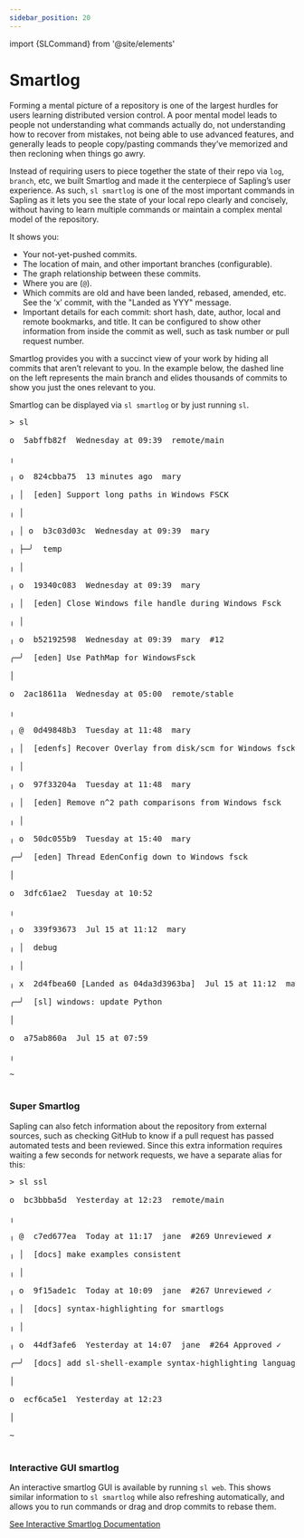 ```yaml
---
sidebar_position: 20
---
```

import {SLCommand} from '@site/elements'

# Smartlog

Forming a mental picture of a repository is one of the largest hurdles for users learning distributed version control. A poor mental model leads to people not understanding what commands actually do, not understanding how to recover from mistakes, not being able to use advanced features, and generally leads to people copy/pasting commands they’ve memorized and then recloning when things go awry.

Instead of requiring users to piece together the state of their repo via `log`, `branch`, etc, we built Smartlog and made it the centerpiece of Sapling’s user experience. As such, `sl smartlog` is one of the most important commands in Sapling as it lets you see the state of your local repo clearly and concisely, without having to learn multiple commands or maintain a complex mental model of the repository.

It shows you:

- Your not-yet-pushed commits.
- The location of main, and other important branches (configurable).
- The graph relationship between these commits.
- Where you are (`@`).
- Which commits are old and have been landed, rebased, amended, etc. See the ‘x’ commit, with the "Landed as YYY" message.
- Important details for each commit: short hash, date, author, local and remote bookmarks, and title. It can be configured to show other information from inside the commit as well, such as task number or pull request number.

Smartlog provides you with a succinct view of your work by hiding all commits that aren’t relevant to you. In the example below, the dashed line on the left represents the main branch and elides thousands of commits to show you just the ones relevant to you.

Smartlog can be displayed via `sl smartlog` or by just running `sl`.

<pre>
<span class="shell-prompt">&gt;</span> <span class="shell-command">sl</span><br />
o  <span class="sl-public">5abffb82f</span>  Wednesday at 09:39  <span class="sl-bookmark">remote/main</span><br />
╷<br />
╷ o  <span class="sl-draft">824cbba75</span>  13 minutes ago  mary<br />
╷ │  [eden] Support long paths in Windows FSCK<br />
╷ │<br />
╷ │ o  <span class="sl-draft">b3c03d03c</span>  Wednesday at 09:39  mary<br />
╷ ├─╯  temp<br />
╷ │<br />
╷ o  <span class="sl-draft">19340c083</span>  Wednesday at 09:39  mary<br />
╷ │  [eden] Close Windows file handle during Windows Fsck<br />
╷ │<br />
╷ o  <span class="sl-draft">b52192598</span>  Wednesday at 09:39  mary  <span class="sl-diff">#12</span><br />
╭─╯  [eden] Use PathMap for WindowsFsck<br />
│<br />
o  <span class="sl-public">2ac18611a</span>  Wednesday at 05:00  <span class="sl-bookmark">remote/stable</span><br />
╷<br />
╷ @  <span class="sl-draft">0d49848b3</span>  Tuesday at 11:48  mary<br />
╷ │  <span class="sl-current">[edenfs] Recover Overlay from disk/scm for Windows fsck</span><br />
╷ │<br />
╷ o  <span class="sl-draft">97f33204a</span>  Tuesday at 11:48  mary<br />
╷ │  [eden] Remove n^2 path comparisons from Windows fsck<br />
╷ │<br />
╷ o  <span class="sl-draft">50dc055b9</span>  Tuesday at 15:40  mary<br />
╭─╯  [eden] Thread EdenConfig down to Windows fsck<br />
│<br />
o  <span class="sl-public">3dfc61ae2</span>  Tuesday at 10:52<br />
╷<br />
╷ o  <span class="sl-draft">339f93673</span>  Jul 15 at 11:12  mary<br />
╷ │  debug<br />
╷ │<br />
╷ x  2d4fbea60 [Landed as 04da3d3963ba]  Jul 15 at 11:12  mary  <span class="sl-diff">#11</span><br />
╭─╯  <span class="sl-obsolete">[sl] windows: update Python</span><br />
│<br />
o  <span class="sl-public">a75ab860a</span>  Jul 15 at 07:59<br />
╷<br />
~<br />
</pre>

### Super Smartlog

Sapling can also fetch information about the repository from external sources, such as checking GitHub to know if a pull request has passed automated tests and been reviewed. Since this extra information requires waiting a few seconds for network requests, we have a separate <SLCommand name="ssl" /> alias for this:

<pre>
<span class="shell-prompt">&gt;</span> <span class="shell-command">sl ssl</span><br />
o  <span class="sl-public">bc3bbba5d</span>  Yesterday at 12:23  <span class="sl-bookmark">remote/main</span><br />
╷<br/>
╷ @  <span class="sl-draft">c7ed677ea</span>  Today at 11:17  jane  <span class="sl-review-unreviewed">#269 Unreviewed</span> <span class="sl-signal-failed">✗</span><br />
╷ │  <span class="sl-current">[docs] make examples consistent</span><br />
╷ │<br />
╷ o  <span class="sl-draft">9f15ade1c</span>  Today at 10:09  jane  <span class="sl-review-unreviewed">#267 Unreviewed</span> <span class="sl-signal-okay">✓</span><br />
╷ │  [docs] syntax-highlighting for smartlogs<br />
╷ │<br />
╷ o  <span class="sl-draft">44df3afe6</span>  Yesterday at 14:07  jane  <span class="sl-review-approved">#264 Approved</span> <span class="sl-signal-okay">✓</span><br />
╭─╯  [docs] add sl-shell-example syntax-highlighting language<br />
│<br />
o  <span class="sl-public">ecf6ca5e1</span>  Yesterday at 12:23<br />
│<br />
~<br />
</pre>

### Interactive GUI smartlog

An interactive smartlog GUI is available by running `sl web`. This shows similar information to `sl smartlog` while also refreshing automatically, and allows you to run commands or drag and drop commits to rebase them.

[See Interactive Smartlog Documentation](/docs/addons/isl.md)
